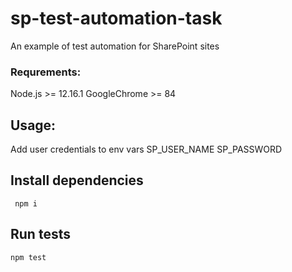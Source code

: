 # sp-test-automation-task

An example of test automation for SharePoint sites

### Requrements:

Node.js >= 12.16.1
GoogleChrome >= 84

## Usage:

Add user credentials to env vars
SP_USER_NAME SP_PASSWORD

## Install dependencies

     npm i

## Run tests

    npm test
